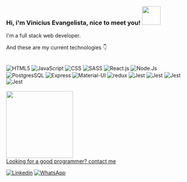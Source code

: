 ### Hi, i'm Vinicius Evangelista, nice to meet you! <img width="50rem" height="50rem" margin="auto" src="https://github.com/TheDudeThatCode/TheDudeThatCode/blob/master/Assets/Mario_Hello_Big.gif" />

I'm a full stack web developer.

And these are my current technologies 👇

<div style="display: inline_block"><br/>
    <img align="center" alt="HTML5" src="https://img.shields.io/badge/HTML5-E34F26?style=for-the-badge&logo=html5&logoColor=white" />
    <img align="center" alt="JavaScript" src="https://img.shields.io/badge/JavaScript-F7DF1E?style=for-the-badge&logo=javascript&logoColor=black" />
    <img align="center" alt="CSS" src="https://img.shields.io/badge/CSS3-1572B6?style=for-the-badge&logo=css3&logoColor=white" />
    <img align="center" alt="SASS" src="https://img.shields.io/badge/Sass-CC6699?style=for-the-badge&logo=sass&logoColor=white" />
    <img align="center" alt="React.js" src="https://img.shields.io/badge/React-20232A?style=for-the-badge&logo=react&logoColor=61DAFB" />
    <img align="center" alt="Node.Js" src="https://img.shields.io/badge/Node.js-43853D?style=for-the-badge&logo=node.js&logoColor=white" />
    <img align="center" alt="PostgresSQL" src="https://img.shields.io/badge/PostgreSQL-316192?style=for-the-badge&logo=postgresql&logoColor=white" />
    <img align="center" alt="Express" src="https://img.shields.io/badge/Express.js-404D59?style=for-the-badge" />
    <img align="center" alt="Material-UI" src="https://img.shields.io/badge/Material--UI-316192?style=for-the-badge&logo=material-ui&logoColor=white" />
    <img align="center" alt="redux" src="https://img.shields.io/badge/Redux-593D88?style=for-the-badge&logo=Redux&logoColor=white" />
    <img align="center" alt="Jest" src="https://img.shields.io/badge/Jest-3233302?style=for-the-badge&logo=jest&logoColor=white" />
    <img align="center" alt="Jest" src="https://img.shields.io/badge/TypeScript-007ACC?style=for-the-badge&logo=typescript&logoColor=white" />
    <img align="center" alt="Jest" src="https://img.shields.io/badge/C%23-239120?style=for-the-badge&logo=c-sharp&logoColor=white" />
    <img align="center" alt="Jest" src="https://img.shields.io/badge/.NET-5C2D91?style=for-the-badge&logo=.net&logoColor=white" />
</div>
<br/>
<div >
  <a href="https://github.com/ViniciusEvans">
  <img height="180em" src="https://github-readme-stats.vercel.app/api/top-langs/?username=ViniciusEvans&layout=compact&langs_count=7&theme=dracula"/>
</div>
Looking for a good programmer? contact me

[![Linkedin](https://img.shields.io/badge/LinkedIn-0077B5?style=for-the-badge&logo=linkedin&logoColor=white)](https://www.linkedin.com/in/vinicius-evans/)
[![WhatsApp](https://img.shields.io/badge/WhatsApp-25D366?style=for-the-badge&logo=whatsapp&logoColor=white)](https://api.whatsapp.com/send?1=pt_BR&phone=5521998046496)

